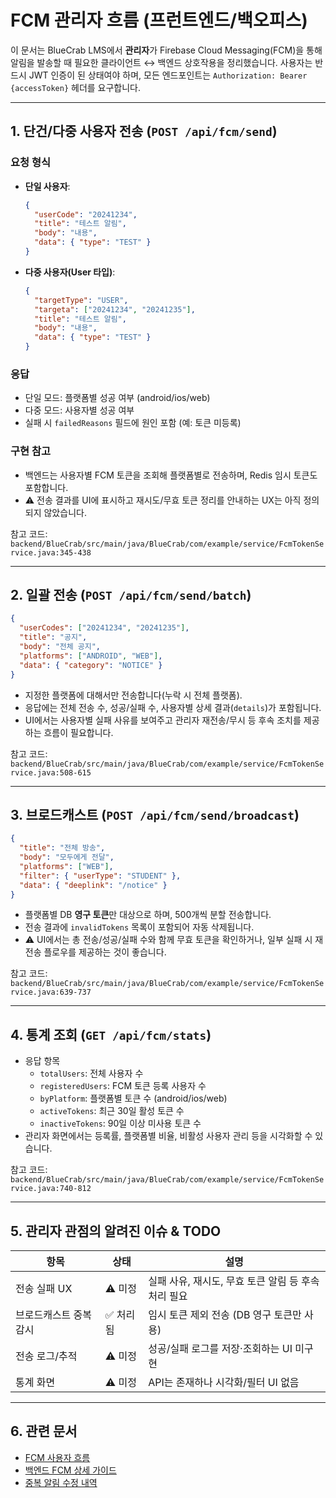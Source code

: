 # FCM 관리자 흐름 (프런트엔드/백오피스)

이 문서는 BlueCrab LMS에서 **관리자**가 Firebase Cloud Messaging(FCM)을 통해 알림을 발송할 때 필요한 클라이언트 ↔ 백엔드 상호작용을 정리했습니다. 사용자는 반드시 JWT 인증이 된 상태여야 하며, 모든 엔드포인트는 `Authorization: Bearer {accessToken}` 헤더를 요구합니다.

---

## 1. 단건/다중 사용자 전송 (`POST /api/fcm/send`)

### 요청 형식
- **단일 사용자**:
  ```json
  {
    "userCode": "20241234",
    "title": "테스트 알림",
    "body": "내용",
    "data": { "type": "TEST" }
  }
  ```
- **다중 사용자(User 타입)**:
  ```json
  {
    "targetType": "USER",
    "targeta": ["20241234", "20241235"],
    "title": "테스트 알림",
    "body": "내용",
    "data": { "type": "TEST" }
  }
  ```

### 응답
- 단일 모드: 플랫폼별 성공 여부 (android/ios/web)
- 다중 모드: 사용자별 성공 여부
- 실패 시 `failedReasons` 필드에 원인 포함 (예: 토큰 미등록)

### 구현 참고
- 백엔드는 사용자별 FCM 토큰을 조회해 플랫폼별로 전송하며, Redis 임시 토큰도 포함합니다.
- ⚠️ 전송 결과를 UI에 표시하고 재시도/무효 토큰 정리를 안내하는 UX는 아직 정의되지 않았습니다.

참고 코드:  
`backend/BlueCrab/src/main/java/BlueCrab/com/example/service/FcmTokenService.java:345-438`

---

## 2. 일괄 전송 (`POST /api/fcm/send/batch`)

```json
{
  "userCodes": ["20241234", "20241235"],
  "title": "공지",
  "body": "전체 공지",
  "platforms": ["ANDROID", "WEB"],
  "data": { "category": "NOTICE" }
}
```

- 지정한 플랫폼에 대해서만 전송합니다(누락 시 전체 플랫폼).
- 응답에는 전체 전송 수, 성공/실패 수, 사용자별 상세 결과(`details`)가 포함됩니다.
- UI에서는 사용자별 실패 사유를 보여주고 관리자 재전송/무시 등 후속 조치를 제공하는 흐름이 필요합니다.

참고 코드:  
`backend/BlueCrab/src/main/java/BlueCrab/com/example/service/FcmTokenService.java:508-615`

---

## 3. 브로드캐스트 (`POST /api/fcm/send/broadcast`)

```json
{
  "title": "전체 방송",
  "body": "모두에게 전달",
  "platforms": ["WEB"],
  "filter": { "userType": "STUDENT" },
  "data": { "deeplink": "/notice" }
}
```

- 플랫폼별 DB **영구 토큰**만 대상으로 하며, 500개씩 분할 전송합니다.
- 전송 결과에 `invalidTokens` 목록이 포함되어 자동 삭제됩니다.
- ⚠️ UI에서는 총 전송/성공/실패 수와 함께 무효 토큰을 확인하거나, 일부 실패 시 재전송 플로우를 제공하는 것이 좋습니다.

참고 코드:  
`backend/BlueCrab/src/main/java/BlueCrab/com/example/service/FcmTokenService.java:639-737`

---

## 4. 통계 조회 (`GET /api/fcm/stats`)

- 응답 항목
  - `totalUsers`: 전체 사용자 수
  - `registeredUsers`: FCM 토큰 등록 사용자 수
  - `byPlatform`: 플랫폼별 토큰 수 (android/ios/web)
  - `activeTokens`: 최근 30일 활성 토큰 수
  - `inactiveTokens`: 90일 이상 미사용 토큰 수
- 관리자 화면에서는 등록률, 플랫폼별 비율, 비활성 사용자 관리 등을 시각화할 수 있습니다.

참고 코드:  
`backend/BlueCrab/src/main/java/BlueCrab/com/example/service/FcmTokenService.java:740-812`

---

## 5. 관리자 관점의 알려진 이슈 & TODO

| 항목 | 상태 | 설명 |
| --- | --- | --- |
| 전송 실패 UX | ⚠️ 미정 | 실패 사유, 재시도, 무효 토큰 알림 등 후속 처리 필요 |
| 브로드캐스트 중복 감시 | ✅ 처리됨 | 임시 토큰 제외 전송 (DB 영구 토큰만 사용) |
| 전송 로그/추적 | ⚠️ 미정 | 성공/실패 로그를 저장·조회하는 UI 미구현 |
| 통계 화면 | ⚠️ 미정 | API는 존재하나 시각화/필터 UI 없음 |

---

## 6. 관련 문서

- [FCM 사용자 흐름](./fcm-notification-user.md)
- [백엔드 FCM 상세 가이드](../backend/BlueCrab/FCM_PUSH_NOTIFICATION_GUIDE.md)
- [중복 알림 수정 내역](../claudedocs/bugfix-duplicate-notifications.md)
